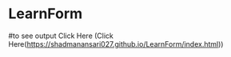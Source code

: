# LearnForm

#to see output Click Here (Click Here(https://shadmanansari027.github.io/LearnForm/index.html))

